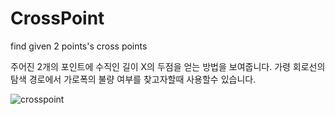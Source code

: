 # CrossPoint
find given 2 points's cross points

주어진 2개의 포인트에 수직인 길이 X의 두점을 얻는 방법을 보여줍니다.
가령 회로선의 탐색 경로에서 가로폭의 불량 여부를 찾고자할때 사용할수 있습니다.

![crosspoint](https://user-images.githubusercontent.com/46273970/187219623-0665e664-556e-4aa5-b1e1-03e389da612c.png)
